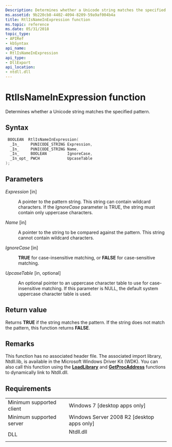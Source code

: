 ```yaml
---
Description: Determines whether a Unicode string matches the specified pattern.
ms.assetid: 9b220cb8-4402-4094-8209-59a9af004b4a
title: RtlIsNameInExpression function
ms.topic: reference
ms.date: 05/31/2018
topic_type: 
- APIRef
- kbSyntax
api_name: 
- RtlIsNameInExpression
api_type: 
- DllExport
api_location: 
- ntdll.dll
---
```


# RtlIsNameInExpression function

Determines whether a Unicode string matches the specified pattern.

## Syntax


```C++
 BOOLEAN  RtlIsNameInExpression(
  _In_     PUNICODE_STRING Expression,
  _In_     PUNICODE_STRING Name,
  _In_     BOOLEAN         IgnoreCase,
  _In_opt_ PWCH            UpcaseTable
);
```



## Parameters

<dl> <dt>

*Expression* \[in\]
</dt> <dd>

A pointer to the pattern string. This string can contain wildcard characters. If the *IgnoreCase* parameter is TRUE, the string must contain only uppercase characters.

</dd> <dt>

*Name* \[in\]
</dt> <dd>

A pointer to the string to be compared against the pattern. This string cannot contain wildcard characters.

</dd> <dt>

*IgnoreCase* \[in\]
</dt> <dd>

**TRUE** for case-insensitive matching, or **FALSE** for case-sensitive matching.

</dd> <dt>

*UpcaseTable* \[in, optional\]
</dt> <dd>

An optional pointer to an uppercase character table to use for case-insensitive matching. If this parameter is NULL, the default system uppercase character table is used.

</dd> </dl>

## Return value

Returns **TRUE** if the string matches the pattern. If the string does not match the pattern, this function returns **FALSE**.

## Remarks

This function has no associated header file. The associated import library, Ntdll.lib, is available in the Microsoft Windows Driver Kit (WDK). You can also call this function using the [**LoadLibrary**](/windows/win32/api/libloaderapi/nf-libloaderapi-loadlibrarya) and [**GetProcAddress**](/windows/win32/api/libloaderapi/nf-libloaderapi-getprocaddress) functions to dynamically link to Ntdll.dll.

## Requirements



|                                     |                                                                                      |
|-------------------------------------|--------------------------------------------------------------------------------------|
| Minimum supported client<br/> | Windows 7 \[desktop apps only\]<br/>                                           |
| Minimum supported server<br/> | Windows Server 2008 R2 \[desktop apps only\]<br/>                              |
| DLL<br/>                      | <dl> <dt>Ntdll.dll</dt> </dl> |



 

 